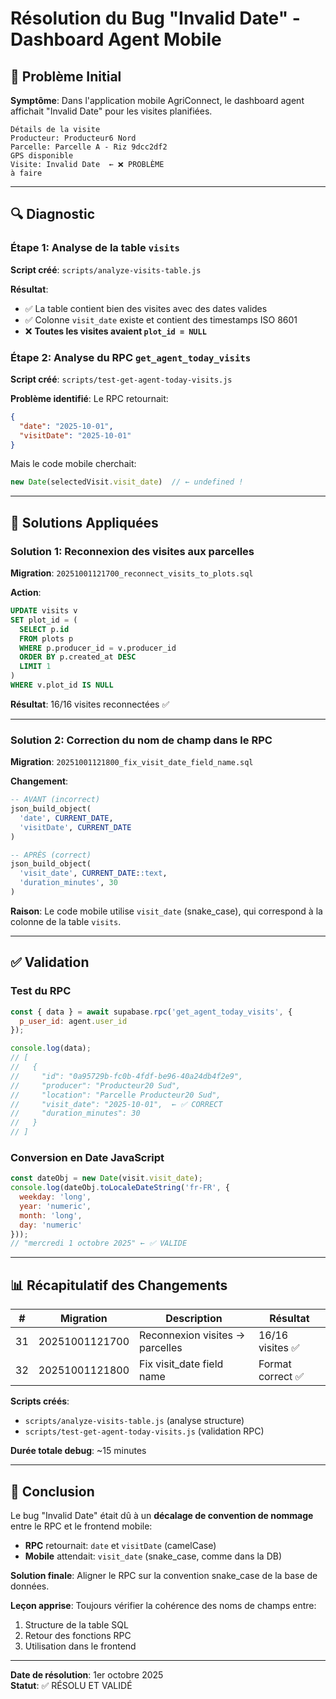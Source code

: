 # Résolution du Bug "Invalid Date" - Dashboard Agent Mobile

## 🐛 Problème Initial

**Symptôme**: Dans l'application mobile AgriConnect, le dashboard agent affichait "Invalid Date" pour les visites planifiées.

```
Détails de la visite
Producteur: Producteur6 Nord
Parcelle: Parcelle A - Riz 9dcc2df2
GPS disponible
Visite: Invalid Date  ← ❌ PROBLÈME
à faire
```

---

## 🔍 Diagnostic

### Étape 1: Analyse de la table `visits`

**Script créé**: `scripts/analyze-visits-table.js`

**Résultat**:
- ✅ La table contient bien des visites avec des dates valides
- ✅ Colonne `visit_date` existe et contient des timestamps ISO 8601
- ❌ **Toutes les visites avaient `plot_id = NULL`**

### Étape 2: Analyse du RPC `get_agent_today_visits`

**Script créé**: `scripts/test-get-agent-today-visits.js`

**Problème identifié**: Le RPC retournait:
```json
{
  "date": "2025-10-01",
  "visitDate": "2025-10-01"
}
```

Mais le code mobile cherchait:
```javascript
new Date(selectedVisit.visit_date)  // ← undefined !
```

---

## 🔧 Solutions Appliquées

### Solution 1: Reconnexion des visites aux parcelles

**Migration**: `20251001121700_reconnect_visits_to_plots.sql`

**Action**:
```sql
UPDATE visits v
SET plot_id = (
  SELECT p.id
  FROM plots p
  WHERE p.producer_id = v.producer_id
  ORDER BY p.created_at DESC
  LIMIT 1
)
WHERE v.plot_id IS NULL
```

**Résultat**: 16/16 visites reconnectées ✅

---

### Solution 2: Correction du nom de champ dans le RPC

**Migration**: `20251001121800_fix_visit_date_field_name.sql`

**Changement**:
```sql
-- AVANT (incorrect)
json_build_object(
  'date', CURRENT_DATE,
  'visitDate', CURRENT_DATE
)

-- APRÈS (correct)
json_build_object(
  'visit_date', CURRENT_DATE::text,
  'duration_minutes', 30
)
```

**Raison**: Le code mobile utilise `visit_date` (snake_case), qui correspond à la colonne de la table `visits`.

---

## ✅ Validation

### Test du RPC

```javascript
const { data } = await supabase.rpc('get_agent_today_visits', { 
  p_user_id: agent.user_id 
});

console.log(data);
// [
//   {
//     "id": "0a95729b-fc0b-4fdf-be96-40a24db4f2e9",
//     "producer": "Producteur20 Sud",
//     "location": "Parcelle Producteur20 Sud",
//     "visit_date": "2025-10-01",  ← ✅ CORRECT
//     "duration_minutes": 30
//   }
// ]
```

### Conversion en Date JavaScript

```javascript
const dateObj = new Date(visit.visit_date);
console.log(dateObj.toLocaleDateString('fr-FR', {
  weekday: 'long',
  year: 'numeric',
  month: 'long',
  day: 'numeric'
}));
// "mercredi 1 octobre 2025" ← ✅ VALIDE
```

---

## 📊 Récapitulatif des Changements

| # | Migration | Description | Résultat |
|---|-----------|-------------|----------|
| 31 | 20251001121700 | Reconnexion visites → parcelles | 16/16 visites ✅ |
| 32 | 20251001121800 | Fix visit_date field name | Format correct ✅ |

**Scripts créés**:
- `scripts/analyze-visits-table.js` (analyse structure)
- `scripts/test-get-agent-today-visits.js` (validation RPC)

**Durée totale debug**: ~15 minutes

---

## 🎯 Conclusion

Le bug "Invalid Date" était dû à un **décalage de convention de nommage** entre le RPC et le frontend mobile:

- **RPC** retournait: `date` et `visitDate` (camelCase)
- **Mobile** attendait: `visit_date` (snake_case, comme dans la DB)

**Solution finale**: Aligner le RPC sur la convention snake_case de la base de données.

**Leçon apprise**: Toujours vérifier la cohérence des noms de champs entre:
1. Structure de la table SQL
2. Retour des fonctions RPC
3. Utilisation dans le frontend

---

**Date de résolution**: 1er octobre 2025  
**Statut**: ✅ RÉSOLU ET VALIDÉ

